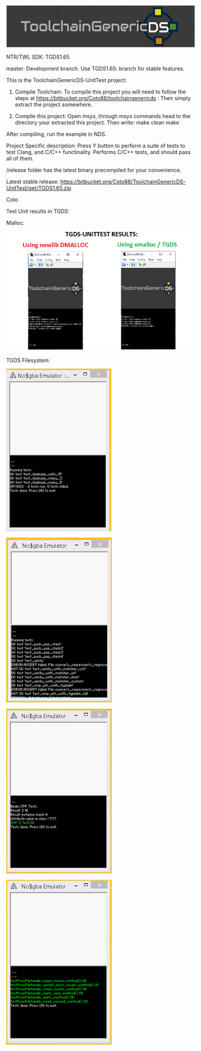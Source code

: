 ![ToolchainGenericDS](img/TGDS-Logo.png)

NTR/TWL SDK: TGDS1.65

master: Development branch. Use TGDS1.65: branch for stable features.

This is the ToolchainGenericDS-UnitTest project:

1.	Compile Toolchain:
To compile this project you will need to follow the steps at https://bitbucket.org/Coto88/toolchaingenericds :
Then simply extract the project somewhere.

2.	Compile this project: 
Open msys, through msys commands head to the directory your extracted this project.
Then write:
make clean <enter>
make <enter>

After compiling, run the example in NDS. 

Project Specific description:
	Press Y button to perform a suite of tests to test Clang, and C/C++ functinality. Performs C/C++ tests, and should pass all of them.

/release folder has the latest binary precompiled for your convenience.

Latest stable release: https://bitbucket.org/Coto88/ToolchainGenericDS-UnitTest/get/TGDS1.65.zip

	
Coto

Test Unit results in TGDS:

Malloc:

![ToolchainGenericDS](img/mallocComparison.png)


TGDS Filesystem:

![ToolchainGenericDS](img/fstest1.png)

![ToolchainGenericDS](img/fstest2.png)

![ToolchainGenericDS](img/fstest3.png)

![ToolchainGenericDS](img/fstest4.png)
